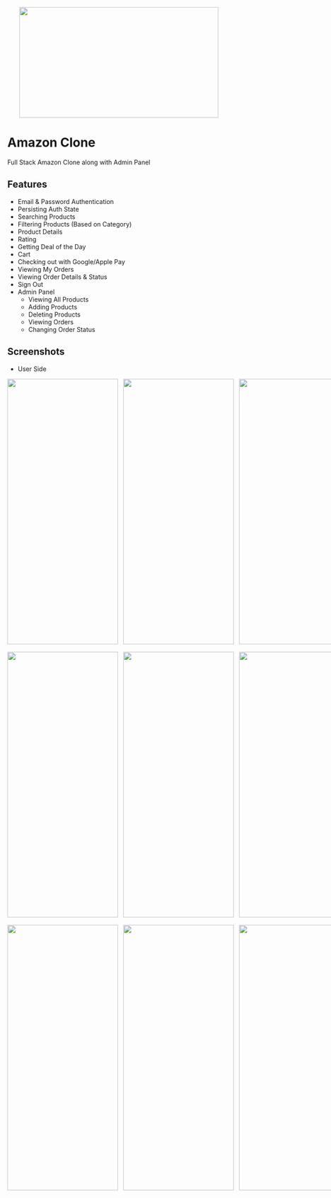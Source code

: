 <p align="center">
 <img src="https://github.com/SatyamKanoujia/amazone_clone/assets/126379275/5573c899-941b-4600-bada-c3764b46c6bc.png" width="450" height="250">
</p>

# Amazon Clone


Full Stack Amazon Clone along with Admin Panel

## Features
- Email & Password Authentication
- Persisting Auth State
- Searching Products
- Filtering Products (Based on Category)
- Product Details
- Rating
- Getting Deal of the Day
- Cart
- Checking out with Google/Apple Pay
- Viewing My Orders
- Viewing Order Details & Status
- Sign Out
- Admin Panel
    - Viewing All Products
    - Adding Products
    - Deleting Products
    - Viewing Orders
    - Changing Order Status
 
## Screenshots
 - User Side
<div style="display: flex; flex-direction: row;">
<img src = "https://github.com/SatyamKanoujia/amazone_clone/assets/126379275/b2f15271-671f-4619-a9e4-d95097184669.jpg" width="250" height="600">
&nbsp;&nbsp;&nbsp;
<img src = "https://github.com/SatyamKanoujia/amazone_clone/assets/126379275/667e2030-1b52-4cd6-9362-dee6633024c5.jpg" width="250" height="600">
&nbsp;&nbsp;&nbsp;
<img src = "https://github.com/SatyamKanoujia/amazone_clone/assets/126379275/32b81130-d7cd-40ff-a45a-ed00c03bff6a.jpg" width="250" height="600">
&nbsp;&nbsp;&nbsp;
</div>
&nbsp;&nbsp;&nbsp;&nbsp;&nbsp;
<div style="display: flex; flex-direction: row;">
<img src = "https://github.com/SatyamKanoujia/amazone_clone/assets/126379275/cffcdef7-d3e8-4d35-914b-b8ffa7da883c.jpg" width="250" height="600">
&nbsp;&nbsp;&nbsp;
<img src = "https://github.com/SatyamKanoujia/amazone_clone/assets/126379275/d467aa91-a9b5-446b-b701-1a5911bcfadc.jpg" width="250" height="600">
&nbsp;&nbsp;&nbsp;
<img src = "https://github.com/SatyamKanoujia/amazone_clone/assets/126379275/f63a7dbd-db87-421e-b2f4-e46e46b4fa5a.jpg" width="250" height="600">
&nbsp;&nbsp;&nbsp;
</div>
&nbsp;&nbsp;&nbsp;&nbsp;&nbsp;
<div style="display: flex; flex-direction: row;">
<img src = "https://github.com/SatyamKanoujia/amazone_clone/assets/126379275/bb98fbe0-0822-456e-9925-81bfe7953698.jpg" width="250" height="600">
&nbsp;&nbsp;&nbsp;
<img src = "https://github.com/SatyamKanoujia/amazone_clone/assets/126379275/53112f71-73da-4359-bc15-bf995d1cc724.jpg" width="250" height="600">
&nbsp;&nbsp;&nbsp;
<img src = "https://github.com/SatyamKanoujia/amazone_clone/assets/126379275/0c029f4f-16ed-4ce1-88c4-3a6960fe3c61.jpg" width="250" height="600">
&nbsp;&nbsp;&nbsp;

- Admin Side
<div style="display: flex; flex-direction: row;">
<img src = "https://github.com/SatyamKanoujia/amazone_clone/assets/126379275/114f3635-a716-4447-98fc-7e2c5abbbb23.jpg" width="250" height="600">
&nbsp;&nbsp;&nbsp;
<img src = "https://github.com/SatyamKanoujia/amazone_clone/assets/126379275/beca789e-b83a-4eff-ba56-8351caf30bd6.jpg" width="250" height="600">
&nbsp;&nbsp;&nbsp;
<img src = "https://github.com/SatyamKanoujia/amazone_clone/assets/126379275/f2f2d4c5-4f90-44b6-8f75-6df570af062a.jpg" width="250" height="600">
&nbsp;&nbsp;&nbsp;
</div>
&nbsp;&nbsp;&nbsp;&nbsp;&nbsp;

## Running Locally
After cloning this repository, migrate to ```flutter-amazon-clone-tutorial``` folder. Then, follow the following steps:
- Create MongoDB Project & Cluster
- Click on Connect, follow the process where you will get the uri.- Replace the MongoDB uri with yours in ```server/index.js```.
- Head to ```lib/constants/global_variables.dart``` file, replace <yourip> with your IP Address. 
- Create Cloudinary Project, enable unsigned operation in settings.
- Head to ```lib/features/admin/services/admin_services.dart```, replace ```dhch0lsvt``` and ```nxv7mlgl``` with your Cloud Name and Upload Preset respectively.

Then run the following commands to run your app:

### Server Side
```bash
  cd server
  npm install
  npm run dev (for continuous development)
  OR
  npm start (to run script 1 time)
```

### Client Side
```bash
  flutter pub get
  open -a simulator (to get iOS Simulator)
  flutter run
```

## Tech Used
**Server**: Node.js, Express, Mongoose, MongoDB, Cloudinary

**Client**: Flutter, Provider
    
## Feedback

If you have any feedback, please reach out to me at skanoujia9@gmail.com
